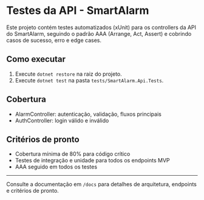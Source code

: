 # Testes da API - SmartAlarm

Este projeto contém testes automatizados (xUnit) para os controllers da API do SmartAlarm, seguindo o padrão AAA (Arrange, Act, Assert) e cobrindo casos de sucesso, erro e edge cases.

## Como executar

1. Execute `dotnet restore` na raiz do projeto.
2. Execute `dotnet test` na pasta `tests/SmartAlarm.Api.Tests`.

## Cobertura

- AlarmController: autenticação, validação, fluxos principais
- AuthController: login válido e inválido

## Critérios de pronto

- Cobertura mínima de 80% para código crítico
- Testes de integração e unidade para todos os endpoints MVP
- AAA seguido em todos os testes

---

Consulte a documentação em `/docs` para detalhes de arquitetura, endpoints e critérios de pronto.
